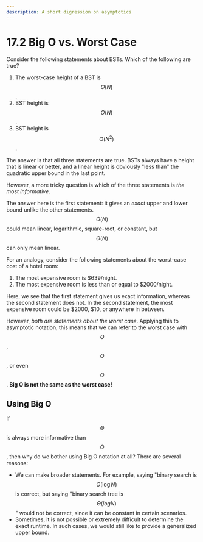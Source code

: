 ```yaml
---
description: A short digression on asymptotics
---
```


# 17.2 Big O vs. Worst Case

Consider the following statements about BSTs. Which of the following are true?

1. The worst-case height of a BST is $$\Theta(N)$$.
2. BST height is $$O(N)$$.
3. BST height is $$O(N^2)$$.

The answer is that all three statements are true. BSTs always have a height that is linear or better, and a linear height is obviously "less than" the quadratic upper bound in the last point.

However, a more tricky question is which of the three statements is _the most informative_.&#x20;

The answer here is the first statement: it gives an _exact_ upper and lower bound unlike the other statements. $$O(N)$$ could mean linear, logarithmic, square-root, or constant, but $$\Theta(N)$$ can only mean linear.

For an analogy, consider the following statements about the worst-case cost of a hotel room:

1. The most expensive room is $639/night.
2. The most expensive room is less than or equal to $2000/night.&#x20;

Here, we see that the first statement gives us exact information, whereas the second statement does not. In the second statement, the most expensive room could be $2000, $10, or anywhere in between.&#x20;

However, _both are statements about the worst case_. Applying this to asymptotic notation,  this means that we can refer to the worst case with $$\Theta$$, $$O$$, or even $$\Omega$$. **Big O is not the same as the worst case!**

## Using Big O

If $$\Theta$$ is always more informative than $$O$$, then why do we bother using Big O notation at all? There are several reasons:

* We can make broader statements. For example, saying "binary search is $$O(\log N)$$ is correct, but saying "binary search tree is $$\Theta(log N)$$" would not be correct, since it can be constant in certain scenarios.
* Sometimes, it is not possible or extremely difficult to determine the exact runtime. In such cases, we would still like to provide a generalized upper bound.

